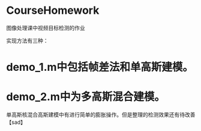 # CourseHomework
图像处理课中视频目标检测的作业

实现方法有三种：
# demo_1.m中包括帧差法和单高斯建模。
# demo_2.m中为多高斯混合建模。

单高斯核混合高斯建模中有进行简单的膨胀操作。但是整理的检测效果还有待改善【sad】
